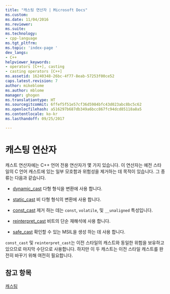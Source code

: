 ```yaml
---
title: "캐스팅 연산자 | Microsoft Docs"
ms.custom: 
ms.date: 11/04/2016
ms.reviewer: 
ms.suite: 
ms.technology:
- cpp-language
ms.tgt_pltfrm: 
ms.topic: 'index-page '
dev_langs:
- C++
helpviewer_keywords:
- operators [C++], casting
- casting operators [C++]
ms.assetid: 16240348-26bc-4f77-8eab-57253f00ce52
caps.latest.revision: 7
author: mikeblome
ms.author: mblome
manager: ghogen
ms.translationtype: HT
ms.sourcegitcommit: 6ffef5f51e57cf36d5984bfc43d023abc8bc5c62
ms.openlocfilehash: a516297b687db349a6bcc867fc94dcd85118a8a5
ms.contentlocale: ko-kr
ms.lasthandoff: 09/25/2017

---
```

# <a name="casting-operators"></a>캐스팅 연산자
캐스트 연산자에는 C++ 언어 전용 연산자가 몇 가지 있습니다. 이 연산자는 예전 스타일의 C 언어 캐스트에 있는 일부 모호함과 위험성을 제거하는 데 목적이 있습니다. 그 종류는 다음과 같습니다.  
  
-   [dynamic_cast](../cpp/dynamic-cast-operator.md) 다형 형식을 변환에 사용 합니다.  
  
-   [static_cast](../cpp/static-cast-operator.md) 비 다형 형식의 변환에 사용 합니다.  
  
-   [const_cast](../cpp/const-cast-operator.md) 제거 하는 데는 `const`, `volatile`, 및 `__unaligned` 특성입니다.  
  
-   [reinterpret_cast](../cpp/reinterpret-cast-operator.md) 비트의 단순 재해석에 사용 합니다.  
  
-   [safe_cast](../windows/safe-cast-cpp-component-extensions.md) 확인할 수 있는 MSIL을 생성 하는 데 사용 합니다.  
  
 `const_cast` 및 `reinterpret_cast`는 이전 스타일의 캐스트와 동일한 위험을 보유하고 있으므로 마지막 수단으로 사용합니다. 하지만 이 두 캐스트는 이전 스타일 캐스트를 완전히 바꾸기 위해 여전히 필요합니다.  
  
## <a name="see-also"></a>참고 항목  
 [캐스팅](../cpp/casting.md)
